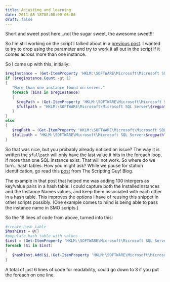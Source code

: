 ```yaml
---
title: Adjusting and learning
date: 2011-08-18T08:00:00-06:00
draft: false
---
```


Short and sweet post here...not the sugar sweet, the awesome sweet!!!

So I'm still working on the script I talked about in a <a href="/2011-08-01-what-a-few-lines-of-code-can-do" target="_blank">previous post</a>. I wanted to try to drop using the parameter and try to work it all out in the script if it comes across more than one instance.

So I came up with this, initially:

```powershell
$regInstance = (Get-ItemProperty 'HKLM:\SOFTWARE\Microsoft\Microsoft SQL Server').InstalledInstances
if ($regInstance.Count -gt 1)
{
   "More than one instance found on server."
   foreach ($ins in $regInstance)
   {
     $regPath = (Get-ItemProperty 'HKLM:\SOFTWARE\Microsoft\Microsoft SQL Server\Instance Names\SQL').$ins
     $fullpath = "HKLM:\SOFTWARE\Microsoft\Microsoft SQL Server\$regpath"
   }
}
else
{
   $regPath = (Get-ItemProperty 'HKLM:\SOFTWARE\Microsoft\Microsoft SQL Server\Instance Names\SQL').$ins
   $fullpath = "HKLM:\SOFTWARE\Microsoft\Microsoft SQL Server\$regpath"
}
```

So that was nice, but you probably already noticed an issue? The way it is written the `$fullpath` will only have the last value it hits in the foreach loop, if more than one SQL instance exist. That will not work. So where do we turn...hash tables. How you might ask? While we pause for station identification, go read this <a href="http://blogs.technet.com/b/heyscriptingguy/archive/2011/07/05/automatically-create-a-powershell-hash-table.aspx" target="_blank">post</a> from The Scripting Guy! Blog.

The example in that post that helped me was adding 100 intergers as key/value pairs in a hash table. I could capture both the InstalledInstances and the Instance Names values, and keep them associated with each other  in a hash table. This improves the options I have of reusing this snippet in other scripts possibly. (One example comes to mind is being able to pass the instance name in SMO scripts.)

So the 18 lines of code from above, turned into this:

```powershell
#create hash table
$hashInst = @{}
#populate hash table with values
$inst = (Get-ItemProperty 'HKLM:\SOFTWARE\Microsoft\Microsoft SQL Server').InstalledInstances
foreach ($i in $inst)
{
   $hashInst.Add($i,(Get-ItemProperty 'HKLM:\SOFTWARE\Microsoft\Microsoft SQL Server\Instance Names\SQL').$i)
}
```

A total of just 6 lines of code for readability, could go down to 3 if you put the foreach on one line.
